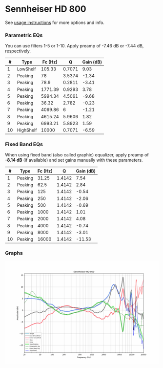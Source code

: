 # Sennheiser HD 800
See [usage instructions](https://github.com/jaakkopasanen/AutoEq#usage) for more options and info.

### Parametric EQs
You can use filters 1-5 or 1-10. Apply preamp of -7.46 dB or -7.44 dB, respectively.

|   # | Type      |   Fc (Hz) |      Q |   Gain (dB) |
|-----|-----------|-----------|--------|-------------|
|   1 | LowShelf  |    105.33 | 0.7071 |        9.03 |
|   2 | Peaking   |     78    | 3.5374 |       -1.34 |
|   3 | Peaking   |     78.9  | 0.2811 |       -3.41 |
|   4 | Peaking   |   1771.39 | 0.9293 |        3.78 |
|   5 | Peaking   |   5994.34 | 4.5061 |       -9.68 |
|   6 | Peaking   |     36.32 | 2.782  |       -0.23 |
|   7 | Peaking   |   4069.86 | 6      |       -1.21 |
|   8 | Peaking   |   4615.24 | 5.9606 |        1.82 |
|   9 | Peaking   |   6993.21 | 5.8923 |        1.59 |
|  10 | HighShelf |  10000    | 0.7071 |       -6.59 |

### Fixed Band EQs
When using fixed band (also called graphic) equalizer, apply preamp of **-8.14 dB** (if available) and set gains manually with these parameters.

|   # | Type    |   Fc (Hz) |      Q |   Gain (dB) |
|-----|---------|-----------|--------|-------------|
|   1 | Peaking |     31.25 | 1.4142 |        7.54 |
|   2 | Peaking |     62.5  | 1.4142 |        2.84 |
|   3 | Peaking |    125    | 1.4142 |       -0.54 |
|   4 | Peaking |    250    | 1.4142 |       -2.06 |
|   5 | Peaking |    500    | 1.4142 |       -0.69 |
|   6 | Peaking |   1000    | 1.4142 |        1.01 |
|   7 | Peaking |   2000    | 1.4142 |        4.08 |
|   8 | Peaking |   4000    | 1.4142 |       -0.74 |
|   9 | Peaking |   8000    | 1.4142 |       -3.01 |
|  10 | Peaking |  16000    | 1.4142 |      -11.53 |

### Graphs
![](./Sennheiser%20HD%20800.png)
